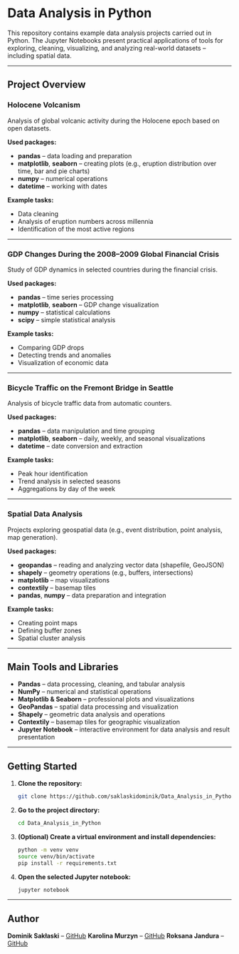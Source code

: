 # Data Analysis in Python

This repository contains example data analysis projects carried out in Python. The Jupyter Notebooks present practical applications of tools for exploring, cleaning, visualizing, and analyzing real-world datasets – including spatial data.

---

## Project Overview

### Holocene Volcanism

Analysis of global volcanic activity during the Holocene epoch based on open datasets.

**Used packages:**
- **pandas** – data loading and preparation
- **matplotlib**, **seaborn** – creating plots (e.g., eruption distribution over time, bar and pie charts)
- **numpy** – numerical operations
- **datetime** – working with dates

**Example tasks:**
- Data cleaning
- Analysis of eruption numbers across millennia
- Identification of the most active regions

---

### GDP Changes During the 2008–2009 Global Financial Crisis

Study of GDP dynamics in selected countries during the financial crisis.

**Used packages:**
- **pandas** – time series processing
- **matplotlib**, **seaborn** – GDP change visualization
- **numpy** – statistical calculations
- **scipy** – simple statistical analysis

**Example tasks:**
- Comparing GDP drops
- Detecting trends and anomalies
- Visualization of economic data

---

### Bicycle Traffic on the Fremont Bridge in Seattle

Analysis of bicycle traffic data from automatic counters.

**Used packages:**
- **pandas** – data manipulation and time grouping
- **matplotlib**, **seaborn** – daily, weekly, and seasonal visualizations
- **datetime** – date conversion and extraction

**Example tasks:**
- Peak hour identification
- Trend analysis in selected seasons
- Aggregations by day of the week

---

### Spatial Data Analysis

Projects exploring geospatial data (e.g., event distribution, point analysis, map generation).

**Used packages:**
- **geopandas** – reading and analyzing vector data (shapefile, GeoJSON)
- **shapely** – geometry operations (e.g., buffers, intersections)
- **matplotlib** – map visualizations
- **contextily** – basemap tiles
- **pandas**, **numpy** – data preparation and integration

**Example tasks:**
- Creating point maps
- Defining buffer zones
- Spatial cluster analysis

---

## Main Tools and Libraries

- **Pandas** – data processing, cleaning, and tabular analysis
- **NumPy** – numerical and statistical operations
- **Matplotlib & Seaborn** – professional plots and visualizations
- **GeoPandas** – spatial data processing and visualization
- **Shapely** – geometric data analysis and operations
- **Contextily** – basemap tiles for geographic visualization
- **Jupyter Notebook** – interactive environment for data analysis and result presentation

---

## Getting Started

1. **Clone the repository:**
    ```bash
    git clone https://github.com/saklaskidominik/Data_Analysis_in_Python.git
    ```

2. **Go to the project directory:**
    ```bash
    cd Data_Analysis_in_Python
    ```

3. **(Optional) Create a virtual environment and install dependencies:**
    ```bash
    python -m venv venv
    source venv/bin/activate
    pip install -r requirements.txt
    ```

4. **Open the selected Jupyter notebook:**
    ```bash
    jupyter notebook
    ```

---

## Author

**Dominik Sakłaski** – [GitHub](https://github.com/saklaskidominik)
**Karolina Murzyn** – [GitHub](https://github.com/KarolinaMurzyn)
**Roksana Jandura** – [GitHub](https://github.com/roksanajand)
